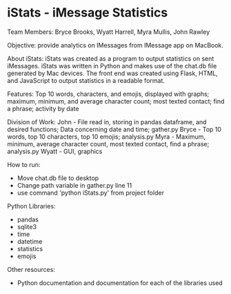 # iStats - iMessage Statistics

Team Members: 
Bryce Brooks, Wyatt Harrell, Myra Mullis, John Rawley

Objective: 
provide analytics on IMessages from IMessage app on MacBook. 

About iStats:
iStats was created as a program to output statistics on sent iMessages. 
iStats was written in Python and makes use of the chat.db file generated by Mac devices. 
The front end was created using Flask, HTML, and JavaScript to output statistics in a readable format. 

Features:
Top 10 words, characters, and emojis, displayed with graphs; maximum, minimum, and average character count; 
most texted contact; find a phrase; activity by date

Division of Work:
John - File read in, storing in pandas dataframe, and desired functions; 
Data concerning date and time; gather.py
Bryce - Top 10 words, top 10 characters, top 10 emojis; analysis.py
Myra - Maximum, minimum, average character count, most texted contact, find a 
phrase; analysis.py
Wyatt - GUI, graphics

How to run:
  - Move chat.db file to desktop
  - Change path variable in gather.py line 11
  - use command 'python iStats.py' from project folder

Python Libraries:
- pandas			
- sqlite3			
- time
- datetime
- statistics 
- emojis

Other resources:
- Python documentation and documentation for each of the libraries used

